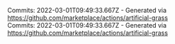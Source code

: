 Commits: 2022-03-01T09:49:33.667Z - Generated via https://github.com/marketplace/actions/artificial-grass
<br>
Commits: 2022-03-01T09:49:33.667Z - Generated via https://github.com/marketplace/actions/artificial-grass
<br>
